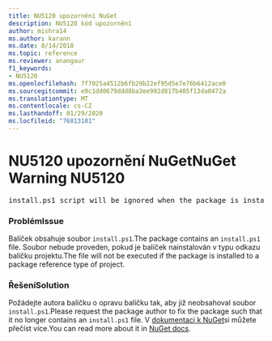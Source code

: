 ```yaml
---
title: NU5120 upozornění NuGet
description: NU5120 kód upozornění
author: mishra14
ms.author: karann
ms.date: 8/14/2018
ms.topic: reference
ms.reviewer: anangaur
f1_keywords:
- NU5120
ms.openlocfilehash: 7f7025a4512b6fb29b22ef95d5e7e76b6412ace0
ms.sourcegitcommit: e9c1dd0679ddd8ba3ee992d817b405f13da0472a
ms.translationtype: MT
ms.contentlocale: cs-CZ
ms.lasthandoff: 01/29/2020
ms.locfileid: "76813101"
---
```

# <a name="nuget-warning-nu5120"></a><span data-ttu-id="64837-103">NU5120 upozornění NuGet</span><span class="sxs-lookup"><span data-stu-id="64837-103">NuGet Warning NU5120</span></span>
<pre>install.ps1 script will be ignored when the package is installed after the migration.</pre>

### <a name="issue"></a><span data-ttu-id="64837-104">Problém</span><span class="sxs-lookup"><span data-stu-id="64837-104">Issue</span></span>

<span data-ttu-id="64837-105">Balíček obsahuje soubor `install.ps1`.</span><span class="sxs-lookup"><span data-stu-id="64837-105">The package contains an `install.ps1` file.</span></span> <span data-ttu-id="64837-106">Soubor nebude proveden, pokud je balíček nainstalován v typu odkazu balíčku projektu.</span><span class="sxs-lookup"><span data-stu-id="64837-106">The file will not be executed if the package is installed to a package reference type of project.</span></span>


### <a name="solution"></a><span data-ttu-id="64837-107">Řešení</span><span class="sxs-lookup"><span data-stu-id="64837-107">Solution</span></span>

<span data-ttu-id="64837-108">Požádejte autora balíčku o opravu balíčku tak, aby již neobsahoval soubor `install.ps1`.</span><span class="sxs-lookup"><span data-stu-id="64837-108">Please request the package author to fix the package such that it no longer contains an `install.ps1` file.</span></span> <span data-ttu-id="64837-109">V [dokumentaci k NuGet](../../consume-packages/migrate-packages-config-to-package-reference.md)si můžete přečíst více.</span><span class="sxs-lookup"><span data-stu-id="64837-109">You can read more about it in [NuGet docs](../../consume-packages/migrate-packages-config-to-package-reference.md).</span></span>
